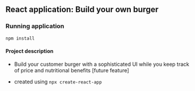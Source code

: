 ## React application: Build your own burger

### Running application

<code>npm install</code>


#### Project description
- Build your customer burger with a sophisticated UI while you keep track of price and nutritional benefits [future feature]

- created using <code>npx create-react-app</code>